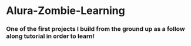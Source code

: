 # Alura-Zombie-Learning

### One of the first projects I build from the ground up as a follow along tutorial in order to learn!
